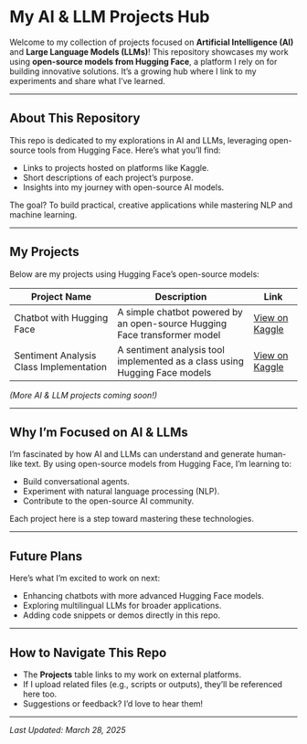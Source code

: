 # My AI & LLM Projects Hub

Welcome to my collection of projects focused on **Artificial Intelligence (AI)** and **Large Language Models (LLMs)**! This repository showcases my work using **open-source models from Hugging Face**, a platform I rely on for building innovative solutions. It’s a growing hub where I link to my experiments and share what I’ve learned.

---

## About This Repository

This repo is dedicated to my explorations in AI and LLMs, leveraging open-source tools from Hugging Face. Here’s what you’ll find:
- Links to projects hosted on platforms like Kaggle.
- Short descriptions of each project’s purpose.
- Insights into my journey with open-source AI models.

The goal? To build practical, creative applications while mastering NLP and machine learning.

---

## My Projects

Below are my projects using Hugging Face’s open-source models:

| **Project Name**         | **Description**                            | **Link**                                                                 |
|--------------------------|--------------------------------------------|--------------------------------------------------------------------------|
| Chatbot with Hugging Face| A simple chatbot powered by an open-source Hugging Face transformer model | [View on Kaggle](https://www.kaggle.com/code/abdulrahmanelbanna/chatbot-using-hugging-face) |
| Sentiment Analysis Class Implementation | A sentiment analysis tool implemented as a class using Hugging Face models | [View on Kaggle](https://www.kaggle.com/code/abdulrahmanelbanna/sentiment-analysis-class-implementation) |
*(More AI & LLM projects coming soon!)*

---

## Why I’m Focused on AI & LLMs

I’m fascinated by how AI and LLMs can understand and generate human-like text. By using open-source models from Hugging Face, I’m learning to:
- Build conversational agents.
- Experiment with natural language processing (NLP).
- Contribute to the open-source AI community.

Each project here is a step toward mastering these technologies.

---

## Future Plans

Here’s what I’m excited to work on next:
- Enhancing chatbots with more advanced Hugging Face models.
- Exploring multilingual LLMs for broader applications.
- Adding code snippets or demos directly in this repo.

---

## How to Navigate This Repo

- The **Projects** table links to my work on external platforms.
- If I upload related files (e.g., scripts or outputs), they’ll be referenced here too.
- Suggestions or feedback? I’d love to hear them!

---

*Last Updated: March 28, 2025*
